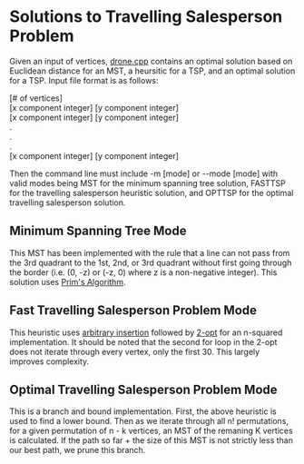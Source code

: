 # Solutions to Travelling Salesperson Problem

Given an input of vertices, [drone.cpp](https://github.com/micdwill/TSP-Heuristic-and-Optimization/blob/master/drone.cpp) contains an optimal 
solution based on Euclidean distance for an MST, a heursitic for a TSP, and an optimal solution for a TSP. Input file format is as follows:

[# of vertices]  
[x component integer] [y component integer]  
[x component integer] [y component integer]  
.  
.  
.  
[x component integer] [y component integer]

Then the command line must include -m [mode] or --mode [mode] with valid modes being MST for the minimum spanning tree solution, FASTTSP for the travelling salesperson heuristic solution, and OPTTSP for the optimal travelling salesperson solution.

## Minimum Spanning Tree Mode

This MST has been implemented with the rule that a line can not pass from the 3rd quadrant to the 1st, 2nd, or 3rd quadrant without first going through the border (i.e. (0, -z) or (-z, 0) where z is a non-negative integer). This solution uses [Prim's Algorithm](https://en.wikipedia.org/wiki/Prim%27s_algorithm).

## Fast Travelling Salesperson Problem Mode

This heuristic uses [arbitrary insertion](https://www2.isye.gatech.edu/~mgoetsch/cali/VEHICLE/TSP/TSP013__.HTM) followed by [2-opt](https://en.wikipedia.org/wiki/2-opt#:~:text=The%20main%20idea%20behind%20it,well%20as%20many%20related%20problems.) for an n-squared implementation. It should be noted that the second for loop in the 2-opt does not iterate through every vertex, only the first 30. This largely improves complexity.

## Optimal Travelling Salesperson Problem Mode

This is a branch and bound implementation. First, the above heuristic is used to find a lower bound. Then as we iterate through all n! permutations, for a given permutation of n - k vertices, an MST of the remaning K vertices is calculated. If the path so far + the size of this MST is not strictly less than our best path, we prune this branch.
